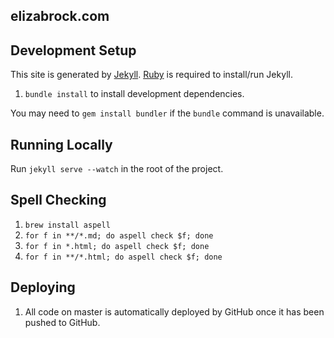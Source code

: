 elizabrock.com
--------------

## Development Setup

This site is generated by [Jekyll](http://jekyllrb.com/). [Ruby](https://www.ruby-lang.org) is required to install/run Jekyll.

1. `bundle install` to install development dependencies.

You may need to `gem install bundler` if the `bundle` command is unavailable.

## Running Locally

Run `jekyll serve --watch` in the root of the project.

## Spell Checking

1. `brew install aspell`
2. `for f in **/*.md; do aspell check $f; done`
3. `for f in *.html; do aspell check $f; done`
4. `for f in **/*.html; do aspell check $f; done`

## Deploying

1. All code on master is automatically deployed by GitHub once it has been pushed to GitHub.
